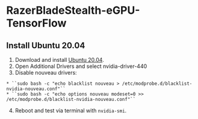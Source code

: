 # RazerBladeStealth-eGPU-TensorFlow

## Install Ubuntu 20.04
  1. Download and install [Ubuntu 20.04](https://ubuntu.com/download/desktop/thank-you?version=20.04&architecture=amd64).
  2. Open Additional Drivers and select nvidia-driver-440
  3. Disable nouveau drivers:
  
    * ``sudo bash -c "echo blacklist nouveau > /etc/modprobe.d/blacklist-nvidia-nouveau.conf"``
    * ``sudo bash -c "echo options nouveau modeset=0 >> /etc/modprobe.d/blacklist-nvidia-nouveau.conf"``
    
  4. Reboot and test via terminal with `nvidia-smi`.
